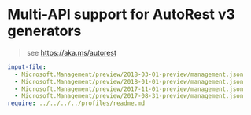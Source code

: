 # Multi-API support for AutoRest v3 generators

> see https://aka.ms/autorest

``` yaml $(enable-multi-api)
input-file:
  - Microsoft.Management/preview/2018-03-01-preview/management.json
  - Microsoft.Management/preview/2018-01-01-preview/management.json
  - Microsoft.Management/preview/2017-11-01-preview/management.json
  - Microsoft.Management/preview/2017-08-31-preview/management.json
require: ../../../../profiles/readme.md
```
